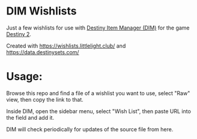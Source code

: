 # DIM Wishlists

Just a few wishlists for use with [Destiny Item Manager (DIM)](https://destinyitemmanager.com/) for the game [Destiny 2](https://www.bungie.net/7/en/Destiny).

Created with https://wishlists.littlelight.club/ and https://data.destinysets.com/

# Usage:

Browse this repo and find a file of a wishlist you want to use, select "Raw" view, then copy the link to that.

Inside DIM, open the sidebar menu, select "Wish List", then paste URL into the field and add it.

DIM will check periodically for updates of the source file from here.
